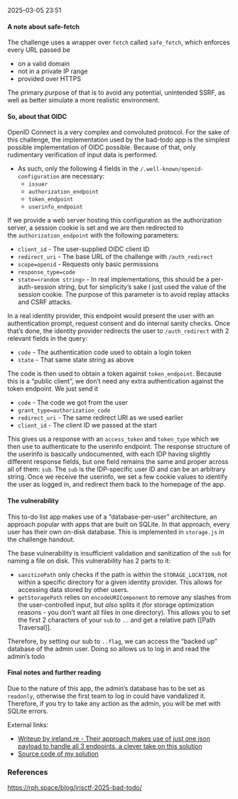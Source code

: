 
2025-03-05 23:51

#### A note about safe-fetch

The challenge uses a wrapper over `fetch` called `safe_fetch`, which enforces every URL passed be

- on a valid domain
- not in a private IP range
- provided over HTTPS

The primary purpose of that is to avoid any potential, unintended SSRF, as well as better simulate a more realistic environment.

#### So, about that OIDC

OpenID Connect is a very complex and convoluted protocol. For the sake of this challenge, the implementation used by the bad-todo app is the simplest possible implementation of OIDC possible. Because of that, only rudimentary verification of input data is performed.
- As such, only the following 4 fields in the `/.well-known/openid-configuration` are necessary:
	- `issuer`
	- `authorization_endpoint`
	- `token_endpoint`
	- `userinfo_endpoint`

If we provide a web server hosting this configuration as the authorization server, a session cookie is set and we are then redirected to the `authorization_endpoint` with the following parameters:

- `client_id` - The user-supplied OIDC client ID
- `redirect_uri` - The base URL of the challenge with `/auth_redirect`
- `scope=openid` - Requests only basic permissions
- `response_type=code`
- `state=<random string>` - In real implementations, this should be a per-auth-session string, but for simplicity’s sake I just used the value of the session cookie. The purpose of this parameter is to avoid replay attacks and CSRF attacks.

In a real identity provider, this endpoint would present the user with an authentication prompt, request consent and do internal sanity checks. Once that’s done, the identity provider redirects the user to `/auth_redirect` with 2 relevant fields in the query:

- `code` - The authentication code used to obtain a login token
- `state` - That same state string as above

The code is then used to obtain a token against `token_endpoint`. Because this is a “public client”, we don’t need any extra authentication against the token endpoint. We just send it

- `code` - The code we got from the user
- `grant_type=authorization_code`
- `redirect_uri` - The same redirect URI as we used earlier
- `client_id` - The client ID we passed at the start

This gives us a response with an `access_token` and `token_type` which we then use to authenticate to the userinfo endpoint. The response structure of the userinfo is basically undocumented, with each IDP having slightly different response fields, but one field remains the same and proper across all of them: `sub`. The `sub` is the IDP-specific user ID and can be an arbitrary string. Once we receive the userinfo, we set a few cookie values to identify the user as logged in, and redirect them back to the homepage of the app.

#### The vulnerability

This to-do list app makes use of a “database-per-user” architecture, an approach popular with apps that are built on SQLite. In that approach, every user has their own on-disk database. This is implemented in `storage.js` in the challenge handout.

The base vulnerability is insufficient validation and sanitization of the `sub` for naming a file on disk. This vulnerability has 2 parts to it:

- `sanitizePath` only checks if the path is within the `STORAGE_LOCATION`, not within a specific directory for a given identity provider. This allows for accessing data stored by other users.
- `getStoragePath` relies on `encodeURIComponent` to remove any slashes from the user-controlled input, but _also_ splits it (for storage optimization reasons - you don’t want all files in one directory). This allows you to set the first 2 characters of your `sub` to `..` and get a relative path [[Path Traversal]].

Therefore, by setting our sub to `..flag`, we can access the “backed up” database of the admin user. Doing so allows us to log in and read the admin’s todo

#### Final notes and further reading

Due to the nature of this app, the admin’s database has to be set as `readonly`, otherwise the first team to log in could have vandalized it. Therefore, if you try to take any action as the admin, you will be met with SQLite errors.

External links:

- [Writeup by ireland.re - Their approach makes use of just one json payload to handle all 3 endpoints, a clever take on this solution](https://ireland.re/posts/irisctf_2025/#webbad-todo-75-solves)
- [Source code of my solution](https://gist.github.com/rphsoftware/bc7a98428fe538131a584e33cfc6e243)

### References
https://rph.space/blog/irisctf-2025-bad-todo/